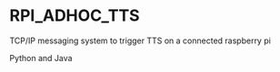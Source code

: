 # RPI_ADHOC_TTS
TCP/IP messaging system to trigger TTS on a connected raspberry pi

Python and Java
